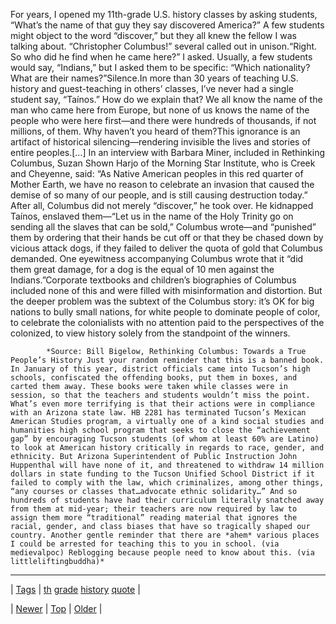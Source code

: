 <!--
title: For years, I opened my 11th-grade U.S. history classes by asking students, &ldquo;What&rsquo;s the name of that guy they say discovered America?&rdquo; A few students might object to the word &ldquo;discover,&rdquo; but they all knew the fellow I was talking about. &ldquo;Christopher Columbus!&rdquo; several called out in unison.&ldquo;Right. So who did he find when he came here?&rdquo; I asked. Usually, a few students would say, &ldquo;Indians,&rdquo; but I asked them to be specific
date: 2020-06-28T15:27:00.236Z
tags: th, grade, history, quote
-->




For years, I opened my 11th-grade U.S. history classes by asking students, “What’s the name of that guy they say discovered America?” A few students might object to the word “discover,” but they all knew the fellow I was talking about. “Christopher Columbus!” several called out in unison.“Right. So who did he find when he came here?” I asked. Usually, a few students would say, “Indians,” but I asked them to be specific: “Which nationality? What are their names?”Silence.In more than 30 years of teaching U.S. history and guest-teaching in others’ classes, I’ve never had a single student say, “Taínos.” How do we explain that? We all know the name of the man who came here from Europe, but none of us knows the name of the people who were here first—and there were hundreds of thousands, if not millions, of them. Why haven’t you heard of them?This ignorance is an artifact of historical silencing—rendering invisible the lives and stories of entire peoples.[…] In an interview with Barbara Miner, included in Rethinking Columbus, Suzan Shown Harjo of the Morning Star Institute, who is Creek and Cheyenne, said: “As Native American peoples in this red quarter of Mother Earth, we have no reason to celebrate an invasion that caused the demise of so many of our people, and is still causing destruction today.” After all, Columbus did not merely “discover,” he took over. He kidnapped Taínos, enslaved them—“Let us in the name of the Holy Trinity go on sending all the slaves that can be sold,” Columbus wrote—and “punished” them by ordering that their hands be cut off or that they be chased down by vicious attack dogs, if they failed to deliver the quota of gold that Columbus demanded. One eyewitness accompanying Columbus wrote that it “did them great damage, for a dog is the equal of 10 men against the Indians.”Corporate textbooks and children’s biographies of Columbus included none of this and were filled with misinformation and distortion. But the deeper problem was the subtext of the Columbus story: it’s OK for big nations to bully small nations, for white people to dominate people of color, to celebrate the colonialists with no attention paid to the perspectives of the colonized, to view history solely from the standpoint of the winners.

            *Source: Bill Bigelow, Rethinking Columbus: Towards a True People’s History Just your random reminder that this is a banned book. In January of this year, district officials came into Tucson’s high schools, confiscated the offending books, put them in boxes, and carted them away. These books were taken while classes were in session, so that the teachers and students wouldn’t miss the point. What’s even more terrifying is that their actions were in compliance with an Arizona state law. HB 2281 has terminated Tucson’s Mexican American Studies program, a virtually one of a kind social studies and humanities high school program that seeks to close the “achievement gap” by encouraging Tucson students (of whom at least 60% are Latino) to look at American history critically in regards to race, gender, and ethnicity. But Arizona Superintendent of Public Instruction John Huppenthal will have none of it, and threatened to withdraw 14 million dollars in state funding to the Tucson Unified School District if it failed to comply with the law, which criminalizes, among other things, “any courses or classes that…advocate ethnic solidarity…” And so hundreds of students have had their curriculum literally snatched away from them at mid-year; their teachers are now required by law to assign them more “traditional” reading material that ignores the racial, gender, and class biases that have so tragically shaped our country. Another gentle reminder that there are *ahem* various places I could be arrested for teaching this to you in school. (via medievalpoc) Reblogging because people need to know about this. (via littleliftingbuddha)*

<!--BOTTOM-POST-NAVIGATION-->
---

| [Tags](tags.md) | [th](tag-th.md) [grade](tag-grade.md) [history](tag-history.md) [quote](tag-quote.md) |

| [Newer](72553435688.md) | [Top](index.md) | [Older](72555575663.md) |